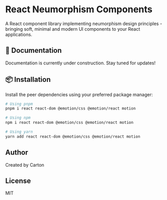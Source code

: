 # React Neumorphism Components

A React component library implementing neumorphism design principles - bringing soft, minimal and modern UI components to your React applications.

## 🚧 Documentation
Documentation is currently under construction. Stay tuned for updates!

## 📦 Installation
Install the peer dependencies using your preferred package manager:

```bash
# Using pnpm
pnpm i react react-dom @emotion/css @emotion/react motion

# Using npm
npm i react react-dom @emotion/css @emotion/react motion

# Using yarn
yarn add react react-dom @emotion/css @emotion/react motion
```

## Author
Created by Carton

## License
MIT
